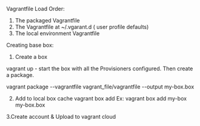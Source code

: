 Vagrantfile Load Order:

1. The packaged Vagrantfile
2. The Vagrantfile at ~/.vgarant.d ( user profile defaults)
3. The local environment Vagrantfile

Creating base box:

1. Create a box

vagrant up - start the box with all the Provisioners configured. Then create a package.

vagrant package --vagrantfile vagrant_file/vagrantfile --output my-box.box

2. Add to local box cache
vagrant box add <name> <boxname>
Ex: vagrant box add my-box my-box.box

3.Create account & Upload to vagrant cloud
